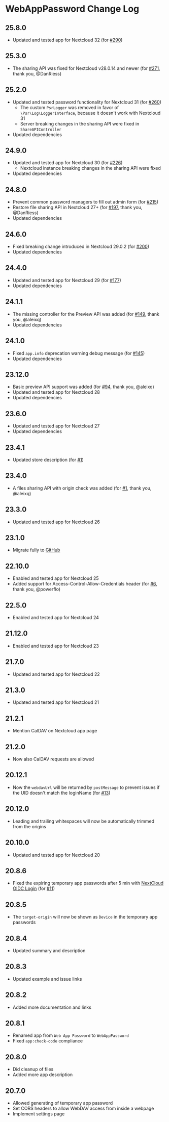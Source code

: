 # WebAppPassword Change Log

## 25.8.0

- Updated and tested app for Nextcloud 32 (for [#290](https://github.com/digital-blueprint/webapppassword/issues/290))

## 25.3.0

- The sharing API was fixed for Nextcloud v28.0.14 and newer
  (for [#271](https://github.com/digital-blueprint/webapppassword/issues/271), thank you, @DanRiess)

## 25.2.0

- Updated and tested password functionality for Nextcloud 31 (for [#260](https://github.com/digital-blueprint/webapppassword/issues/260))
  - The custom `PsrLogger` was removed in favor of `\Psr\Log\LoggerInterface`,
    because it doesn't work with Nextcloud 31
  - Server breaking changes in the sharing API were fixed in `ShareAPIController`
- Updated dependencies

## 24.9.0

- Updated and tested app for Nextcloud 30 (for [#226](https://github.com/digital-blueprint/webapppassword/issues/226))
  - Nextcloud instance breaking changes in the sharing API were fixed
- Updated dependencies

## 24.8.0

- Prevent common password managers to fill out admin form
  (for [#215](https://github.com/digital-blueprint/webapppassword/issues/215))
- Restore file sharing API in Nextcloud 27+
  (for [#197](https://github.com/digital-blueprint/webapppassword/issues/197), thank you, @DanRiess)
- Updated dependencies

## 24.6.0

- Fixed breaking change introduced in Nextcloud 29.0.2
  (for [#200](https://github.com/digital-blueprint/webapppassword/issues/200))
- Updated dependencies

## 24.4.0

- Updated and tested app for Nextcloud 29 (for [#177](https://github.com/digital-blueprint/webapppassword/issues/177))
- Updated dependencies

## 24.1.1

- The missing controller for the Preview API was added
  (for [#149](https://github.com/digital-blueprint/webapppassword/issues/149), thank you, @aleixq)
- Updated dependencies

## 24.1.0

- Fixed `app.info` deprecation warning debug message
  (for [#145](https://github.com/digital-blueprint/webapppassword/issues/145))
- Updated dependencies

## 23.12.0

- Basic preview API support was added
  (for [#94](https://github.com/digital-blueprint/webapppassword/pull/94), thank you, @aleixq)
- Updated and tested app for Nextcloud 28
- Updated dependencies

## 23.6.0

- Updated and tested app for Nextcloud 27
- Updated dependencies

## 23.4.1

- Updated store description (for [#1](https://github.com/digital-blueprint/webapppassword/issues/1))

## 23.4.0

- A files sharing API with origin check was added
  (for [#1](https://github.com/digital-blueprint/webapppassword/issues/1), thank you, @aleixq)

## 23.3.0

- Updated and tested app for Nextcloud 26

## 23.1.0

- Migrate fully to [GitHub](https://github.com/digital-blueprint/webapppassword)

## 22.10.0

- Enabled and tested app for Nextcloud 25
- Added support for Access-Control-Allow-Credentials header
  (for [#6](https://github.com/digital-blueprint/webapppassword/issues/6), thank you, @powerflo)

## 22.5.0

- Enabled and tested app for Nextcloud 24

## 21.12.0

- Enabled and tested app for Nextcloud 23

## 21.7.0

- Updated and tested app for Nextcloud 22

## 21.3.0

- Updated and tested app for Nextcloud 21

## 21.2.1

- Mention CalDAV on Nextcloud app page

## 21.2.0

- Now also CalDAV requests are allowed

## 20.12.1

- Now the `webdavUrl` will be returned by `postMessage` to prevent issues if the UID doesn't match the loginName
  (for [#13](https://gitlab.tugraz.at/dbp/nextcloud/webapppassword/-/issues/13))

## 20.12.0

- Leading and trailing whitespaces will now be automatically trimmed from the origins

## 20.10.0

- Updated and tested app for Nextcloud 20

## 20.8.6

- Fixed the expiring temporary app passwords after 5 min with [NextCloud OIDC Login](https://github.com/pulsejet/nextcloud-oidc-login)
  (for [#11](https://gitlab.tugraz.at/dbp/nextcloud/webapppassword/-/issues/11))

## 20.8.5

- The `target-origin` will now be shown as `Device` in the temporary app passwords

## 20.8.4

- Updated summary and description

## 20.8.3

- Updated example and issue links

## 20.8.2

- Added more documentation and links

## 20.8.1

- Renamed app from `Web App Password` to `WebAppPassword`
- Fixed `app:check-code` compliance

## 20.8.0

- Did cleanup of files
- Added more app description

## 20.7.0

- Allowed generating of temporary app password
- Set CORS headers to allow WebDAV access from inside a webpage
- Implement settings page
